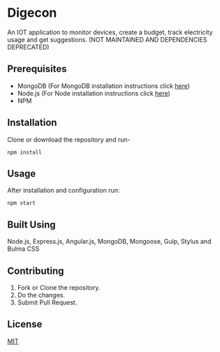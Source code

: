 # Digecon

An IOT application to monitor devices, create a budget, track electricity usage and get suggestions. (NOT MAINTAINED AND DEPENDENCIES DEPRECATED)

## Prerequisites

- MongoDB (For MongoDB installation instructions click [here](https://docs.mongodb.com/manual/installation))
- Node.js (For Node installation instructions click [here](https://nodejs.org/en/download/))
- NPM

## Installation

Clone or download the repository and run-

`npm install`

## Usage

After installation and configuration run:

`npm start`

## Built Using

Node.js, Express.js, Angular.js, MongoDB, Mongoose, Gulp, Stylus and Bulma CSS

## Contributing

1. Fork or Clone the repository.
2. Do the changes.
3. Submit Pull Request.

## License

[MIT](/LICENSE)